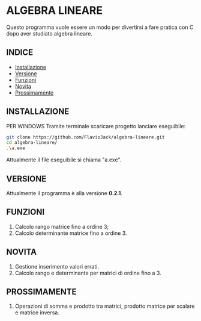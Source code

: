 # ALGEBRA LINEARE

Questo programma vuole essere un modo per divertirsi a fare pratica con C dopo aver studiato algebra lineare.


## INDICE
- [Installazione](#installazione)
- [Versione](#versione)
- [Funzioni](#funzioni)
- [Novita](#novita)
- [Prossimamente](#prossimamente)

## INSTALLAZIONE
PER WINDOWS
Tramite terminale scaricare progetto lanciare eseguibile:
```bash
git clone https://github.com/FlavioJack/algebra-lineare.git
cd algebra-lineare/
.\a.exe
```
Attualmente il file eseguibile si chiama "a.exe".

## VERSIONE
Attualmente il programma è alla versione **0.2.1**.

## FUNZIONI

1. Calcolo rango matrice fino a ordine 3;
2. Calcolo determinante matrice fino a ordine 3.

## NOVITA
1. Gestione inserimento valori errati.
2. Calcolo rango e determinante per matrici di ordine fino a 3.

## PROSSIMAMENTE
1. Operazioni di somma e prodotto tra matrici, prodotto matrice per scalare e matrice inversa.
